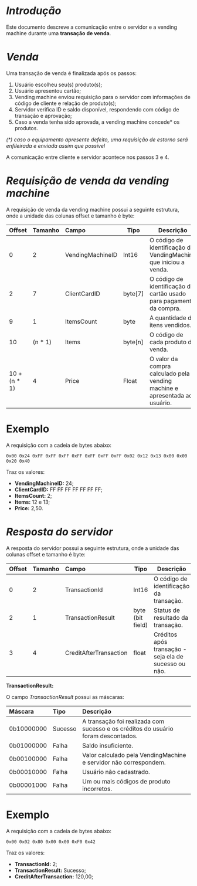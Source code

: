 ***Introdução***
==========

Este documento descreve a comunicação entre o servidor e a vending machine durante uma **transação de venda**.


***Venda***
=====

Uma transação de venda é finalizada após os passos:

1. Usuário escolheu seu(s) produto(s);
2. Usuário apresentou cartão;
3. Vending machine enviou requisição para o servidor com informações de código de cliente e relação de produto(s);
4. Servidor verifica ID e saldo disponível, respondendo com código de transação e aprovação;
5. Caso a venda tenha sido aprovada, a vending machine concede* os produtos. 

_(*) caso o equipamento apresente defeito, uma requisição de estorno será enfileirada e enviada assim que possível_

A comunicação entre cliente e servidor acontece nos passos 3 e 4.

***Requisição de venda da vending machine***
=

A requisição de venda da vending machine possui a seguinte estrutura, onde a unidade das colunas offset e tamanho é byte:

| Offset | Tamanho | Campo          | Tipo | Descrição                                                    |
|:-------|:--------|:---------------|------|--------------------------------------------------------------|
| 0 | 2 | VendingMachineID | Int16 | O código de identificação da VendingMachine que iniciou a venda. |
| 2 | 7 | ClientCardID | byte[7] | O código de identificação do cartão usado para pagamento da compra. |
| 9 | 1 | ItemsCount | byte | A quantidade de itens vendidos. |
| 10 | (n * 1) | Items | byte[n] | O código de cada produto da venda. |
| 10 + (n * 1) | 4 | Price | Float | O valor da compra calculado pela vending machine e apresentada ao usuário. |


Exemplo
=

A requisição com a cadeia de bytes abaixo:

    0x00 0x24 0xFF 0xFF 0xFF 0xFF 0xFF 0xFF 0xFF 0x02 0x12 0x13 0x00 0x00 0x20 0x40
    
Traz os valores:
- **VendingMachineID:** 24;
- **ClientCardID:** FF FF FF FF FF FF FF;
- **ItemsCount:** 2;
- **Items:** 12 e 13;
- **Price:** 2,50.

***Resposta do servidor***
============

A resposta do servidor possui a seguinte estrutura, onde a unidade das colunas offset e tamanho é byte:

| Offset | Tamanho | Campo          | Tipo | Descrição                                                    |
|:-------|:--------|:---------------|------|--------------------------------------------------------------|
| 0 | 2 | TransactionId | Int16 | O código de identificação da transação. |
| 2 | 1 | TransactionResult | byte (bit field) | Status de resultado da transação. |
| 3 | 4 | CreditAfterTransaction | float | Créditos após transação - seja ela de sucesso ou não. |

**TransactionResult:**

O campo *TransactionResult* possui as máscaras:

| Máscara | Tipo | Descrição |
|:------|:-----|:--------- |
| 0b10000000 | Sucesso | A transação foi realizada com sucesso e os créditos do usuário foram descontados. |
| 0b01000000 | Falha | Saldo insuficiente. |
| 0b00100000 | Falha | Valor calculado pela VendingMachine e servidor não correspondem. |
| 0b00010000 | Falha | Usuário não cadastrado. |
| 0b00001000 | Falha | Um ou mais códigos de produto incorretos. |

Exemplo
=

A requisição com a cadeia de bytes abaixo:

    0x00 0x02 0x80 0x00 0x00 0xF0 0x42
    
Traz os valores:
- **TransactionId:** 2;
- **TransactionResult:** Sucesso;
- **CreditAfterTransaction:** 120,00;
